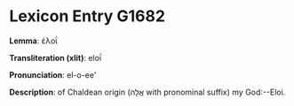 # Lexicon Entry G1682

**Lemma**: ἐλοΐ

**Transliteration (xlit)**: eloḯ

**Pronunciation**: el-o-ee'

**Description**:
of Chaldean origin (אֱלָהּ with pronominal suffix) my God:--Eloi.
